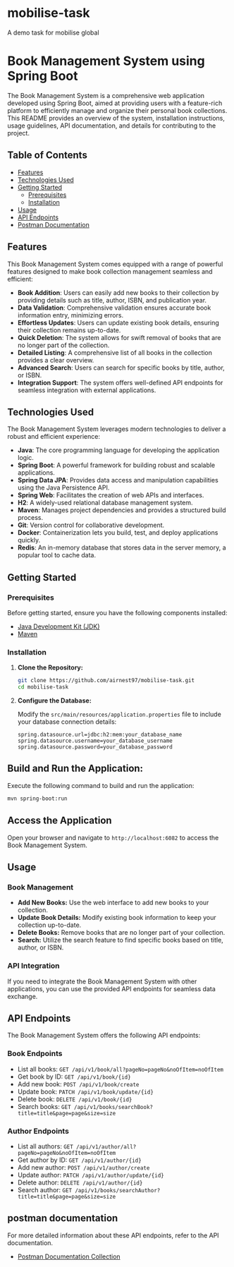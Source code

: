 # mobilise-task
A demo task for mobilise global

# Book Management System using Spring Boot

The Book Management System is a comprehensive web application developed using Spring Boot, aimed at providing users with a feature-rich platform to efficiently manage and organize their personal book collections. This README provides an overview of the system, installation instructions, usage guidelines, API documentation, and details for contributing to the project.

## Table of Contents

- [Features](#features)
- [Technologies Used](#technologies-used)
- [Getting Started](#getting-started)
    - [Prerequisites](#prerequisites)
    - [Installation](#installation)
- [Usage](#usage)
- [API Endpoints](#api-endpoints)
- [Postman Documentation](#postman-documentation)


## Features

This Book Management System comes equipped with a range of powerful features designed to make book collection management seamless and efficient:

- **Book Addition**: Users can easily add new books to their collection by providing details such as title, author, ISBN, and publication year.
- **Data Validation**: Comprehensive validation ensures accurate book information entry, minimizing errors.
- **Effortless Updates**: Users can update existing book details, ensuring their collection remains up-to-date.
- **Quick Deletion**: The system allows for swift removal of books that are no longer part of the collection.
- **Detailed Listing**: A comprehensive list of all books in the collection provides a clear overview.
- **Advanced Search**: Users can search for specific books by title, author, or ISBN.
- **Integration Support**: The system offers well-defined API endpoints for seamless integration with external applications.

## Technologies Used

The Book Management System leverages modern technologies to deliver a robust and efficient experience:

- **Java**: The core programming language for developing the application logic.
- **Spring Boot**: A powerful framework for building robust and scalable applications.
- **Spring Data JPA**: Provides data access and manipulation capabilities using the Java Persistence API.
- **Spring Web**: Facilitates the creation of web APIs and interfaces.
- **H2**: A widely-used relational database management system.
- **Maven**: Manages project dependencies and provides a structured build process.
- **Git**: Version control for collaborative development.
- **Docker**: Containerization lets you build, test, and deploy applications quickly.
- **Redis**: An in-memory database that stores data in the server memory, a popular tool to cache data.

## Getting Started

### Prerequisites

Before getting started, ensure you have the following components installed:

- [Java Development Kit (JDK)](https://www.oracle.com/java/technologies/javase-downloads.html)
- [Maven](https://maven.apache.org/download.cgi)


### Installation

1. **Clone the Repository:**

   ```bash
   git clone https://github.com/airnest97/mobilise-task.git
   cd mobilise-task
   ```

2. **Configure the Database:**

   Modify the `src/main/resources/application.properties` file to include your database connection details:

   ```properties
   spring.datasource.url=jdbc:h2:mem:your_database_name
   spring.datasource.username=your_database_username
   spring.datasource.password=your_database_password
   ```

## Build and Run the Application:

Execute the following command to build and run the application:

````bash
mvn spring-boot:run
````

## Access the Application

Open your browser and navigate to `http://localhost:6082` to access the Book Management System.

## Usage

### Book Management

- **Add New Books:** Use the web interface to add new books to your collection.
- **Update Book Details:** Modify existing book information to keep your collection up-to-date.
- **Delete Books:** Remove books that are no longer part of your collection.
- **Search:** Utilize the search feature to find specific books based on title, author, or ISBN.

### API Integration

If you need to integrate the Book Management System with other applications, you can use the provided API endpoints for seamless data exchange.

## API Endpoints

The Book Management System offers the following API endpoints:

### Book Endpoints

- List all books: `GET /api/v1/book/all?pageNo=pageNo&noOfItem=noOfItem`
- Get book by ID: `GET /api/v1/book/{id}`
- Add new book: `POST /api/v1/book/create`
- Update book: `PATCH /api/v1/book/update/{id}`
- Delete book: `DELETE /api/v1/book/{id}`
- Search books: `GET /api/v1/books/searchBook?title=title&page=page&size=size`

### Author Endpoints

- List all authors: `GET /api/v1/author/all?pageNo=pageNo&noOfItem=noOfItem`
- Get author by ID: `GET /api/v1/author/{id}`
- Add new author: `POST /api/v1/author/create`
- Update author: `PATCH /api/v1/author/update/{id}`
- Delete author: `DELETE /api/v1/author/{id}`
- Search author: `GET /api/v1/books/searchAuthor?title=title&page=page&size=size`


## postman documentation

For more detailed information about these API endpoints, refer to the API documentation.
- [Postman Documentation Collection](https://documenter.getpostman.com/view/21596187/2s9Xy5Lpys)



